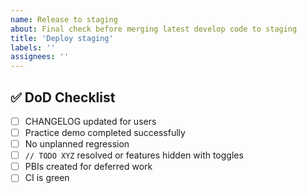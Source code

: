 ```yaml
---
name: Release to staging
about: Final check before merging latest develop code to staging
title: 'Deploy staging'
labels: ''
assignees: ''
---
```


## ✅ DoD Checklist

- [ ] CHANGELOG updated for users
- [ ] Practice demo completed successfully
- [ ] No unplanned regression
- [ ] `// TODO XYZ` resolved or features hidden with toggles
- [ ] PBIs created for deferred work
- [ ] CI is green

<!--
Ideas:
- [ ] Test coverage >10% // Requires CI coverage
- [ ] Coupling <X% // Requires some way to quantify coupling
-->
